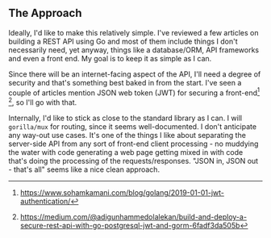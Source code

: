 ## The Approach
Ideally, I'd like to make this relatively simple. I've reviewed a few articles on building a REST API using Go and most of them include things I don't necessarily need, yet anyway, things like a database/ORM, API frameworks and even a front end. My goal is to keep it as simple as I can. 

Since there will be an internet-facing aspect of the API, I'll need a degree of security and that's something best baked in from the start. I've seen a couple of articles mention JSON web token (JWT) for securing a front-end[^1] [^2], so I'll go with that.

Internally, I'd like to stick as close to the standard library as I can. I will `gorilla/mux` for routing, since it seems well-documented. I don't anticipate any way-out use cases. It's one of the things I like about separating the server-side API from any sort of front-end client processing - no muddying the water with code generating a web page getting mixed in with code that's doing the processing of the requests/responses. "JSON in, JSON out - that's all" seems like a nice clean approach.


[^1]: https://www.sohamkamani.com/blog/golang/2019-01-01-jwt-authentication/
[^2]: https://medium.com/@adigunhammedolalekan/build-and-deploy-a-secure-rest-api-with-go-postgresql-jwt-and-gorm-6fadf3da505b